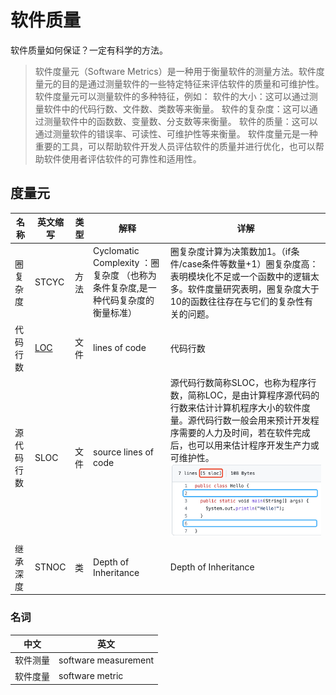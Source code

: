 # 软件质量
软件质量如何保证？一定有科学的方法。

> 软件度量元（Software Metrics）是一种用于衡量软件的测量方法。软件度量元的目的是通过测量软件的一些特定特征来评估软件的质量和可维护性。
> 软件度量元可以测量软件的多种特征，例如：
> 软件的大小：这可以通过测量软件中的代码行数、文件数、类数等来衡量。
> 软件的复杂度：这可以通过测量软件中的函数数、变量数、分支数等来衡量。
> 软件的质量：这可以通过测量软件的错误率、可读性、可维护性等来衡量。
> 软件度量元是一种重要的工具，可以帮助软件开发人员评估软件的质量并进行优化，也可以帮助软件使用者评估软件的可靠性和适用性。

## 度量元

|名称|英文缩写|类型|解释|详解|
|--|--|--|--|--|
|圈复杂度|STCYC|方法|Cyclomatic Complexity ：圈复杂度 （也称为条件复杂度,是一种代码复杂度的衡量标准）|圈复杂度计算为决策数加1。（if条件/case条件等数量+1）圈复杂度高：表明模块化不足或一个函数中的逻辑太多。软件度量研究表明，圈复杂度大于10的函数往往存在与它们的复杂性有关的问题。|
|代码行数|[LOC](LOC.md)|文件|lines of code|代码行数|
|源代码行数|SLOC|文件|source lines of code|源代码行数简称SLOC，也称为程序行数，简称LOC，是由计算程序源代码的行数来估计计算机程序大小的软件度量。源代码行数一般会用来预计开发程序需要的人力及时间，若在软件完成后，也可以用来估计程序开发生产力或可维护性。![SLOC](Hello.png)|
|继承深度|STNOC|类|Depth of Inheritance|Depth of Inheritance|

### 名词

|中文|英文|
|---|---|
|软件测量|software measurement|
|软件度量|software metric|
